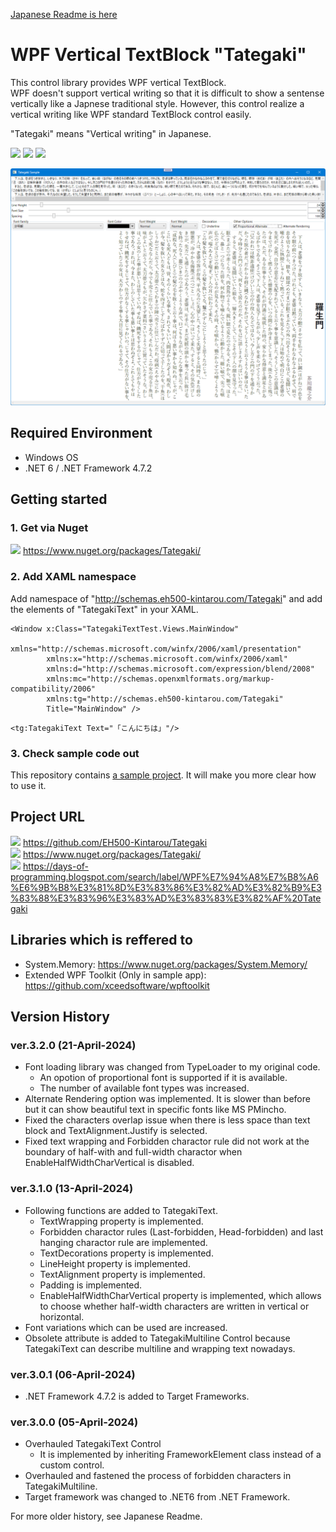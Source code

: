 [Japanese Readme is here](https://github.com/EH500-Kintarou/Tategaki/blob/master/README.md)

# WPF Vertical TextBlock "Tategaki"

This control library provides WPF vertical TextBlock.  
WPF doesn't support vertical writing so that it is difficult to show a sentense vertically like a Japnese traditional style. However, this control realize a vertical writing like WPF standard TextBlock control easily.

"Tategaki" means "Vertical writing" in Japanese.

![](https://img.shields.io/badge/Nuget-3.2.0-blue?logo=nuget&style=plastic)
![](https://img.shields.io/badge/.NET_Framework-4.7.2-orange?logo=.net&style=plastic)
![](https://img.shields.io/badge/.NET-6-orange?logo=.net&style=plastic)

![Screenshot of Tategaki](https://raw.githubusercontent.com/EH500-Kintarou/Tategaki/master/Images/SampleScreenshot.png)

## Required Environment

- Windows OS
- .NET 6 / .NET Framework 4.7.2

## Getting started
### 1. Get via Nuget
![](https://img.shields.io/badge/Nuget-3.2.0-blue?logo=nuget&style=plastic) https://www.nuget.org/packages/Tategaki/

### 2. Add XAML namespace
Add namespace of "http://schemas.eh500-kintarou.com/Tategaki" and add the elements of "TategakiText" in your XAML.
```xaml
<Window x:Class="TategakiTextTest.Views.MainWindow"
        xmlns="http://schemas.microsoft.com/winfx/2006/xaml/presentation"
        xmlns:x="http://schemas.microsoft.com/winfx/2006/xaml"
        xmlns:d="http://schemas.microsoft.com/expression/blend/2008"
        xmlns:mc="http://schemas.openxmlformats.org/markup-compatibility/2006"
        xmlns:tg="http://schemas.eh500-kintarou.com/Tategaki"
        Title="MainWindow" />
```
```xaml
<tg:TategakiText Text="「こんにちは」"/>
```

### 3. Check sample code out
This repository contains [a sample project](https://github.com/EH500-Kintarou/Tategaki/tree/master/TategakiSample). It will make you more clear how to use it.

## Project URL
![](https://img.shields.io/badge/Github-3.2.0-green?logo=github&style=plastic) https://github.com/EH500-Kintarou/Tategaki  
![](https://img.shields.io/badge/Nuget-3.2.0-blue?logo=nuget&style=plastic) https://www.nuget.org/packages/Tategaki/  
![](https://img.shields.io/badge/Blogger-3.2.0-orange?logo=blogger&style=plastic) https://days-of-programming.blogspot.com/search/label/WPF%E7%94%A8%E7%B8%A6%E6%9B%B8%E3%81%8D%E3%83%86%E3%82%AD%E3%82%B9%E3%83%88%E3%83%96%E3%83%AD%E3%83%83%E3%82%AF%20Tategaki

## Libraries which is reffered to
- System.Memory: https://www.nuget.org/packages/System.Memory/
- Extended WPF Toolkit (Only in sample app): https://github.com/xceedsoftware/wpftoolkit

## Version History
### ver.3.2.0 (21-April-2024)
- Font loading library was changed from TypeLoader to my original code.
  - An opotion of proportional font is supported if it is available.
  - The number of available font types was increased.
- Alternate Rendering option was implemented. It is slower than before but it can show beautiful text in specific fonts like MS PMincho.
- Fixed the characters overlap issue when there is less space than text block and TextAlignment.Justify is selected.
- Fixed text wrapping and Forbidden charactor rule did not work at the boundary of half-with and full-width charactor when EnableHalfWidthCharVertical is disabled.

### ver.3.1.0 (13-April-2024)
- Following functions are added to TategakiText.
  - TextWrapping property is implemented.
  - Forbidden charactor rules (Last-forbidden, Head-forbidden) and last hanging charactor rule are implemented.
  - TextDecorations property is implemented.
  - LineHeight property is implemented.
  - TextAlignment property is implemented.
  - Padding is implemented.
  - EnableHalfWidthCharVertical property is implemented, which allows to choose whether half-width characters are written in vertical or horizontal.
- Font variations which can be used are increased.
- Obsolete attribute is added to TategakiMultiline Control because TategakiText can describe multiline and wrapping text nowadays.

### ver.3.0.1 (06-April-2024)
- .NET Framework 4.7.2 is added to Target Frameworks.

### ver.3.0.0 (05-April-2024)
- Overhauled TategakiText Control
  - It is implemented by inheriting FrameworkElement class instead of a custom control.
- Overhauled and fastened the process of forbidden characters in TategakiMultiline.
- Target framework was changed to .NET6 from .NET Framework.

For more older history, see Japanese Readme.
